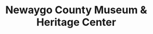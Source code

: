 ---
layout: repo
title: "Newaygo County Museum & Heritage Center"
id: 4177
permalink: repos/4177/
---